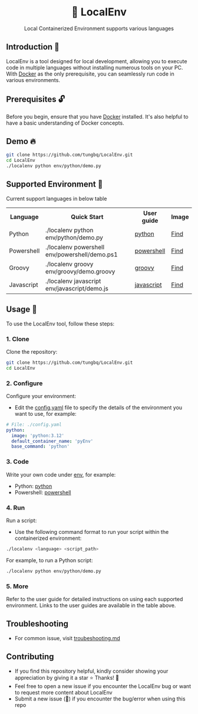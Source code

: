 <h1 align="center">🐳 LocalEnv</h1>

<p align="center">Local Containerized Environment supports various languages</p>

## Introduction 👋

LocalEnv is a tool designed for local development, allowing you to execute code in multiple languages without installing numerous tools on your PC. With [Docker](https://www.docker.com/) as the only prerequisite, you can seamlessly run code in various environments.

## Prerequisites 🔓

Before you begin, ensure that you have [Docker](https://docs.docker.com/engine/install/) installed. It's also helpful to have a basic understanding of Docker concepts.

## Demo 🔥

```bash
git clone https://github.com/tungbq/LocalEnv.git
cd LocalEnv
./localenv python env/python/demo.py
```

## Supported Environment 🚀

Current support languages in below table

<table>
    <tr>
        <th>Language</th>
        <th>Quick Start</th>
        <th>User guide</th>
        <th>Image</th>
    </tr>
    <tr>
        <td>Python</td>
        <td>./localenv python env/python/demo.py</td>
        <td><a href="./env/python/">python</a></td>
        <td><a href="https://hub.docker.com/_/python">Find</a></td>
    </tr>
    <tr>
        <td>Powershell</td>
        <td>./localenv powershell env/powershell/demo.ps1</td>
        <td><a href="./env/powershell/">powershell</a></td>
        <td><a href="https://hub.docker.com/_/microsoft-powershell">Find</a></td>
    </tr>
    <tr>
        <td>Groovy</td>
        <td>./localenv groovy env/groovy/demo.groovy</td>
        <td><a href="./env/groovy/">groovy</a></td>
        <td><a href="https://hub.docker.com/_/groovy">Find</a></td>
    </tr>
    <tr>
        <td>Javascript</td>
        <td>./localenv javascript env/javascript/demo.js</td>
        <td><a href="./env/javascript/">javascript</a></td>
        <td><a href="https://hub.docker.com/_/node/">Find</a></td>
    </tr>

</table>

## Usage 📖

To use the LocalEnv tool, follow these steps:

### 1. Clone

Clone the repository:

```bash
git clone https://github.com/tungbq/LocalEnv.git
cd LocalEnv
```

### 2. Configure

Configure your environment:

- Edit the [config.yaml](config.yaml) file to specify the details of the environment you want to use, for example:

```yaml
# File: ./config.yaml
python:
  image: 'python:3.12'
  default_container_name: 'pyEnv'
  base_command: 'python'
```

### 3. Code

Write your own code under [env](./env/), for example:

- Python: [python](./env/python/)
- Powershell: [powershell](./env/powershell/)

### 4. Run

Run a script:

- Use the following command format to run your script within the containerized environment:

```bash
./localenv <language> <script_path>
```

For example, to run a Python script:

```bash
./localenv python env/python/demo.py
```

### 5. More

Refer to the user guide for detailed instructions on using each supported environment. Links to the user guides are available in the table above.

## Troubleshooting

- For common issue, visit [troubeshooting.md](./docs/troubeshooting.md)

## Contributing

- If you find this repository helpful, kindly consider showing your appreciation by giving it a star ⭐ Thanks! 💖
- Feel free to open a new issue if you encounter the LocalEnv bug or want to request more content about LocalEnv
- Submit a new issue (🐛) if you encounter the bug/error when using this repo
